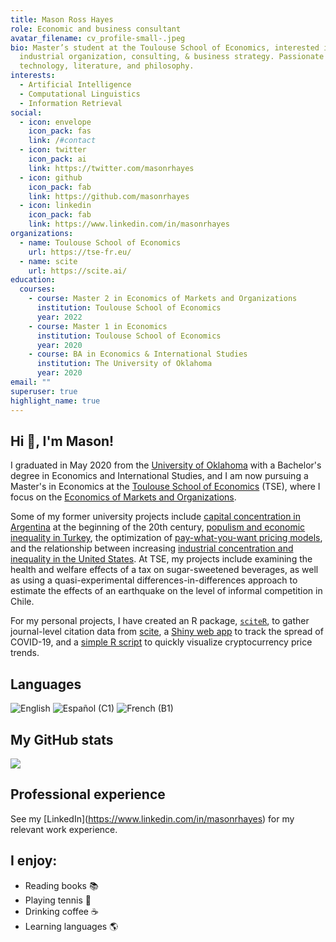 ```yaml
---
title: Mason Ross Hayes
role: Economic and business consultant
avatar_filename: cv_profile-small-.jpeg
bio: Master’s student at the Toulouse School of Economics, interested in
  industrial organization, consulting, & business strategy. Passionate about
  technology, literature, and philosophy.
interests:
  - Artificial Intelligence
  - Computational Linguistics
  - Information Retrieval
social:
  - icon: envelope
    icon_pack: fas
    link: /#contact
  - icon: twitter
    icon_pack: ai
    link: https://twitter.com/masonrhayes
  - icon: github
    icon_pack: fab
    link: https://github.com/masonrhayes
  - icon: linkedin
    icon_pack: fab
    link: https://www.linkedin.com/in/masonrhayes
organizations:
  - name: Toulouse School of Economics
    url: https://tse-fr.eu/
  - name: scite
    url: https://scite.ai/
education:
  courses:
    - course: Master 2 in Economics of Markets and Organizations
      institution: Toulouse School of Economics
      year: 2022
    - course: Master 1 in Economics
      institution: Toulouse School of Economics
      year: 2020
    - course: BA in Economics & International Studies
      institution: The University of Oklahoma
      year: 2020
email: ""
superuser: true
highlight_name: true
---
```



## Hi :wave:, I'm Mason!

I graduated in May 2020 from the [University of Oklahoma](https://www.ou.edu/) with a Bachelor's degree in Economics and International Studies, and I am now pursuing a Master's in Economics at the [Toulouse School of Economics](https://tse-fr.eu/) (TSE), where I focus on the [Economics of Markets and Organizations](https://www.tse-fr.eu/master-emo-international-track).

Some of my former university projects include [capital concentration in Argentina](https://masonrhayes.com/publication/radical-party/) at the beginning of the 20th century, [populism and economic inequality in Turkey](https://masonrhayes.com/publication/populism-and-inequality-in-turkey/), the optimization of [pay-what-you-want pricing models](https://masonrhayes.com/publication/pwyw/pwyw.pdf), and the relationship between increasing [industrial concentration and inequality in the United States](https://masonrhayes.com/publication/the-inegalitarian-spiral/). At TSE, my projects include examining the health and welfare effects of a tax on sugar-sweetened beverages, as well as using a quasi-experimental differences-in-differences approach to estimate the effects of an earthquake on the level of informal competition in Chile.

For my personal projects, I have created an R package, [`sciteR`](https://github.com/masonrhayes/sciteR), to gather journal-level citation data from [scite](https://scite.ai), a [Shiny web app](https://masonrhayes.shinyapps.io/coronavirus_app/) to track the spread of COVID-19, and a [simple R script](https://github.com/masonrhayes/cryptocurrency_analysis) to quickly visualize cryptocurrency price trends.

## Languages

![English](https://img.shields.io/static/v1?label=language&message=English%20%28native%29&color=blue)
![Español (C1)](https://img.shields.io/static/v1?label=language&message=Español%20%28C1%29&color=yellow)
![French (B1)](https://img.shields.io/static/v1?label=language&message=Français%20%28B1%29&color=crimson)

## My GitHub stats

<a href="https://github.com/anuraghazra/github-readme-stats">
  <img align="center" src="https://github-readme-stats.vercel.app/api/top-langs/?username=masonrhayes&hide=postscript,tex,html&theme=graywhite" />
</a>

## Professional experience

See my \[LinkedIn](https://www.linkedin.com/in/masonrhayes) for my relevant work experience.

## I enjoy:

* Reading books :books:
* Playing tennis :tennis:
* Drinking coffee :coffee:
* Learning languages :earth_americas: